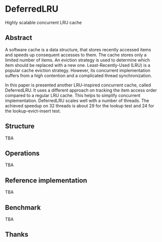# DeferredLRU
Highly scalable concurrent LRU cache

## Abstract

A software cache is a data structure, that stores recently accessed items
and speeds up consequent accesses to them. The cache stores
only a limited number of items. An eviction strategy is used to
determine which item should be replaced with a new one.
Least-Recently-Used (LRU) is a popular cache eviction strategy. However,
its concurrent implementation suffers from a high contention and a
complicated thread synchronization.

In this paper is presented another LRU-inspired concurrent cache, called
DeferredLRU. It uses a different approach on tracking the item access order
compared to a regular LRU cache.
This helps to simplify concurrent implementation.
DeferredLRU scales well with a number of threads. The achieved speedup
on 32 threads is about 29 for the lookup test
and 24 for the lookup-evict-insert test.

## Structure
TBA

## Operations

TBA

## Reference implementation

TBA

## Benchmark

TBA

## Thanks
